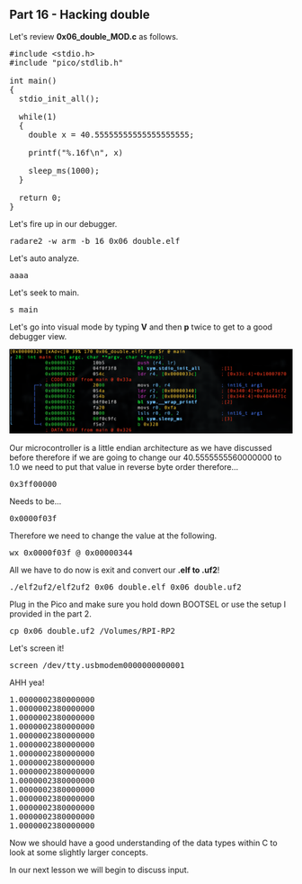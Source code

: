 ## Part 16 - Hacking double

Let's review&nbsp;__0x06\_double\_MOD.c__&nbsp;as follows.

<pre spellcheck="false">#include &lt;stdio.h&gt;
#include "pico/stdlib.h"

int main()&nbsp;
{
&nbsp; stdio_init_all();

&nbsp; while(1)&nbsp;
&nbsp; {
&nbsp; &nbsp; double x = 40.55555555555555555555;

&nbsp; &nbsp; printf("%.16f\n", x)&nbsp;

&nbsp; &nbsp; sleep_ms(1000);
&nbsp; }

&nbsp; return 0;
}
</pre>

Let's fire up in our debugger.

<pre spellcheck="false">radare2 -w arm -b 16 0x06_double.elf
</pre>

Let's auto analyze.

<pre spellcheck="false">aaaa
</pre>

Let's seek to main.

<pre spellcheck="false">s main
</pre>

Let's go into visual mode by typing&nbsp;__V__&nbsp;and then&nbsp;__p__&nbsp;twice to get to a good debugger view.

<div class="slate-resizable-image-embed slate-image-embed__resize-full-width"><img src="/imgs/1620377345934.jpg"/></div>

Our microcontroller is a little endian architecture as we have discussed before therefore if we are going to change our 40.5555555560000000 to 1.0 we need to put that value in reverse byte order therefore...

<pre spellcheck="false">0x3ff00000
</pre>

Needs to be...

<pre spellcheck="false">0x0000f03f
</pre>

Therefore we need to change the value at the following.

<pre spellcheck="false">wx 0x0000f03f @ 0x00000344
</pre>

All we have to do now is exit and convert our&nbsp;__.elf&nbsp;__to&nbsp;__.uf2__!

<pre spellcheck="false">./elf2uf2/elf2uf2 0x06_double.elf 0x06_double.uf2
</pre>

Plug in the Pico and make sure you hold down BOOTSEL or use the setup I provided in the part 2.

<pre spellcheck="false">cp 0x06_double.uf2 /Volumes/RPI-RP2
</pre>

Let's screen it!

<pre spellcheck="false">screen /dev/tty.usbmodem0000000000001
</pre>

AHH yea!

<pre spellcheck="false">1.0000002380000000
1.0000002380000000
1.0000002380000000
1.0000002380000000
1.0000002380000000
1.0000002380000000
1.0000002380000000
1.0000002380000000
1.0000002380000000
1.0000002380000000
1.0000002380000000
1.0000002380000000
1.0000002380000000
1.0000002380000000
1.0000002380000000
</pre>

Now we should have a good understanding of the data types within C to look at some slightly larger concepts.

In our next lesson we will begin to discuss input.